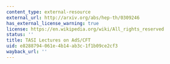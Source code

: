 ```yaml
---
content_type: external-resource
external_url: http://arxiv.org/abs/hep-th/0309246
has_external_license_warning: true
license: https://en.wikipedia.org/wiki/All_rights_reserved
status: ''
title: TASI Lectures on AdS/CFT
uid: e8288794-061e-4b14-ab3c-1f1b09ce2cf3
wayback_url: ''
---
```


